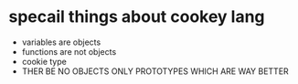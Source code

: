# specail things about cookey lang
- variables are objects
- functions are not objects
- cookie type
- THER BE NO OBJECTS ONLY PROTOTYPES WHICH ARE WAY BETTER